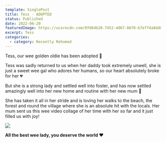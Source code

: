 ```yaml
---
template: SinglePost
title: Tess - ADOPTED
status: Published
date: 2022-06-20
featuredImage: https://ucarecdn.com/0fd64b20-7452-4d67-8670-b7eff4a8dd86/-/crop/954x585/6,0/-/preview/
excerpt: Tess
categories:
  - category: Recently Rehomed
---
```

Tess, our wee golden oldie has been adopted 🤗


Tess was sadly returned to us when her daddy took extremely unwell, she is just a sweet wee gal who adores her humans, so our heart absolutely broke for her 💔


But she is a strong lady and settled well into foster, and has now settled amazingly well into her new home and routine with her new mum 🏡


She has taken it all in her stride and is loving her walks to the beach, the forest and round the village where she is an absolute hit with the locals. Her mum sent us this wee video collage of her time with her so far and it just filled us with joy!

![](https://ucarecdn.com/ab100370-c87f-4122-b724-330640c9728e/)


**All the best wee lady, you deserve the world ❤️**